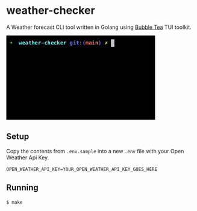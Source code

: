 # weather-checker

A Weather forecast CLI tool written in Golang using [Bubble Tea](https://github.com/charmbracelet/bubbletea) TUI toolkit.

![](https://github.com/ovidiuanca/weather-checker/blob/main/demo.gif)

## Setup

Copy the contents from `.env.sample` into a new `.env` file with your Open Weather Api Key.

```
OPEN_WEATHER_API_KEY=YOUR_OPEN_WEATHER_API_KEY_GOES_HERE
```

## Running

```
$ make
```
